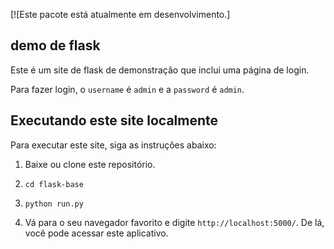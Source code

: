 [![Este pacote está atualmente em desenvolvimento.]

## demo de flask

Este é um site de flask de demonstração que inclui uma página de login.

Para fazer login, o `username` é `admin` e a `password` é `admin`.

## Executando este site localmente

Para executar este site, siga as instruções abaixo:

1. Baixe ou clone este repositório.

2. `cd flask-base`

3. `python run.py`

4. Vá para o seu navegador favorito e digite `http://localhost:5000/`. De lá,
   você pode acessar este aplicativo.
